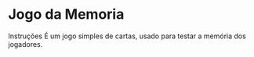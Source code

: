 # Jogo da Memoria

Instruções
É um jogo simples de cartas, usado para testar a memória dos jogadores.
